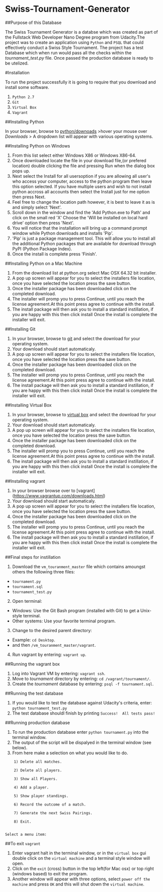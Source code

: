 # Swiss-Tournament-Generator

##Purpose of this Database

The Swiss Tournament Generator is a databse which was created as part of the Fullstack Web Developer Nano Degree program from Udacity.The project was to create an application using `Python` and `PSQL` that could effectively conduct a Swiss Style Tournament. The project has a test Database which when run would pass all the checks within the *tournament_test.py* file. Once passed the production database is ready to be utelized.

#Installation

To run the project successfully it is going to require that you download and install some software.

1. `Python 2.7`
2. `Git`
3. `Virtual Box`
4. `Vagrant`

##Installing Python

In your browser, browse to [python/downoads](https://www.python.org/downloads/) >hover your mouse over *Downloads* > A dropdown list will appear with various operating systems.

##Installing Python on Windows

1. From this list select either Windows X86 or Windows X86-64.
2. Once downloaded locate the file in your download file,(or prefered location) double clicking the file and pressing Run when the dialog box pops up.
3. Next select the Install for all usersoption if you are allowing all user's who access your computer, access to the python program then leave this option selected. If you have multiple users and wish to not install python accross all accounts then select the Install just for me option then press Next.
4. Feel free to change the location path however, it is best to leave it as is and simply select 'Next'.
5. Scroll down in the window and find the 'Add Python.exe to Path' and click on the small red 'X' Choose the 'Will be installed on local hard drive' option then press 'Next'.
6. You will notice that the installation will bring up a command prompt window while Python downloads and installs 'Pip'. 
7. 'Pip' is just a package management tool. This will allow you to install all the additional Python packages that are available for download through PyPI (Python Package Index).
8. Once the install is complete press 'Finish'.

##Installing Python on a Mac Machine

1. From the download list at python.org select Mac OSX 64.32 bit installer.
2. A pop up screen will appear for you to select the installers file location, once you have selected the location press the save button.
3. Once the installer package has been downloaded click on the completed download.
4. The installer will promp you to press Continue, until you reach the license agreement.At this point press agree to continue with the install.
5. The install package will then ask you to install a standard instillation, if you are happy with this then click install
Once the install is complete the installer will exit.

##Installing Git

1. In your browser, browse to [git](https://git-scm.com/downloads) and select the download for your operating system.
2. Your download should start automaticaly.
3. A pop up screen will appear for you to select the installers file location, once you have selected the location press the save button.
3. Once the installer package has been downloaded click on the completed download.
4. The installer will promp you to press Continue, until you reach the license agreement.At this point press agree to continue with the install.
5. The install package will then ask you to install a standard instillation, if you are happy with this then click install
Once the install is complete the installer will exit.

##Installing Virtual Box

1. In your browser, browse to [virtual box](https://www.virtualbox.org/wiki/Downloads) and select the download for your operating system.
2. Your download should start automaticaly.
3. A pop up screen will appear for you to select the installers file location, once you have selected the location press the save button.
3. Once the installer package has been downloaded click on the completed download.
4. The installer will promp you to press Continue, until you reach the license agreement.At this point press agree to continue with the install.
5. The install package will then ask you to install a standard instillation, if you are happy with this then click install
Once the install is complete the installer will exit.

##Installing vagrant

1. In your browser browse over to [vagrant] (https://www.vagrantup.com/downloads.html)
2. Your download should start automaticaly.
3. A pop up screen will appear for you to select the installers file location, once you have selected the location press the save button.
3. Once the installer package has been downloaded click on the completed download.
4. The installer will promp you to press Continue, until you reach the license agreement.At this point press agree to continue with the install.
5. The install package will then ask you to install a standard instillation, if you are happy with this then click install
Once the install is complete the installer will exit.

##Final steps for instillation

1. Download the `vm_touranment_master` file which contains amoungst others the following three files:
  * `tournament.py`
  * `tournament.sql`
  * `tournament_test.py`
2. Open terminal:
  * Windows: Use the Git Bash program (installed with Git) to get a Unix-style terminal.
  * Other systems: Use your favorite terminal program.
3. Change to the desired parent directory:
  * Example: `cd Desktop`.
  * and then `/vm_touranment_master/vagrant`.
4. Run vagrant by entering: `vagrant up`.

##Running the vagrant box
1. Log into Vagrant VM by entering: `vagrant ssh`.
2. Move to *tournament* directory by entering: `cd /vagrant/tournament/`.
3. Create the *tournament* database by entering: `psql -f tournament.sql`.

##Running the test database

1. If you would like to test the database against Udacity's criteria, enter: `python tournament_test.py`
2. The test database shouldl finish by printing `Success!  All tests pass!`

##Running production database

1. To run the production database enter `python tournament.py` into the terminal window.
2. The output of the script will be dispalyed in the terminal window (see below).
3. From here make a selection on what you would like to do.
```
    1) Delete all matches.

    2) Delete all players.

    3) Show all Players.

    4) Add a player.

    5) Show player standings.

    6) Record the outcome of a match.

    7) Generate the next Swiss Pairings.

    8) Exit.

    
Select a menu item:
```
##To exit `vagrant`

1. Enter vagrant halt in the terminal window, or in the `virtual box` gui double click on the `virtual machine` and a terminal style window will open.
2. Click on the `exit` (cross) button in the top left(for Mac osx) or top right (windows based) to exit the program.
3. Another window will appear with three options, select `power off the machine` and press `OK` and this will shut down the `virtual machine`.
